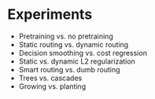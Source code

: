 # Experiments

- Pretraining vs. no pretraining
- Static routing vs. dynamic routing
- Decision smoothing vs. cost regression
- Static vs. dynamic L2 regularization
- Smart routing vs. dumb routing
- Trees vs. cascades
- Growing vs. planting
